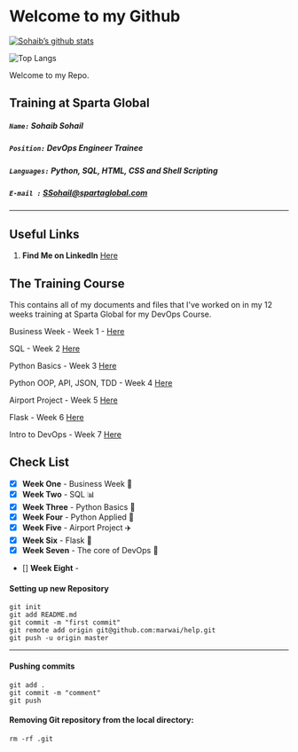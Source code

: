 # Welcome to my Github

[![Sohaib’s github stats](https://github-readme-stats.vercel.app/api?username=sohaibsohail98)](https://github.com/sohaibsohail98/github-readme-stats)

![Top Langs](https://github-readme-stats.vercel.app/api/top-langs/?username=sohaibsohail98&layout=compact) 

Welcome to my Repo.

## Training at Sparta Global 
##### `Name:` Sohaib Sohail
##### `Position:` DevOps Engineer Trainee
##### `Languages:` Python, SQL, HTML, CSS and Shell Scripting  
##### `E-mail :` SSohail@spartaglobal.com 
___

## **Useful Links** 

1. **Find Me on LinkedIn** [Here](www.linkedin.com/in/SohaibSohail)

## **The Training Course**

This contains all of my documents and files that I've worked on in my 12 weeks training at Sparta Global for my DevOps Course.

Business Week - Week 1 - [Here](https://github.com/sohaibsohail98/coms4/tree/master/Business%20Week)

SQL - Week 2 [Here](https://github.com/sohaibsohail98/coms4/tree/master/SQL)

Python Basics - Week 3 [Here](https://github.com/sohaibsohail98/coms4/tree/master/Python)

Python OOP, API, JSON, TDD - Week 4 [Here](https://github.com/sohaibsohail98/DevOps_Week4)

Airport Project - Week 5 [Here](https://github.com/sohaibsohail98/Airport_Project)

Flask - Week 6 [Here](https://github.com/sohaibsohail98/mvc_flaskexercise)

Intro to DevOps - Week 7 [Here](https://github.com/sohaibsohail98/DevOps-Course/tree/master/Week%207)


## **Check List**

- [x] **Week One** - Business Week :briefcase:
- [x] **Week Two** - SQL :bar_chart:
- [x] **Week Three** - Python Basics :snake:
- [x] **Week Four** - Python Applied :robot:
- [x] **Week Five** - Airport Project :airplane:
- [x] **Week Six** - Flask :page_facing_up:
- [x] **Week Seven** - The core of DevOps :card_index:
- [] **Week Eight** - 

#### Setting up new Repository 
```
git init
git add README.md
git commit -m "first commit"
git remote add origin git@github.com:marwai/help.git
git push -u origin master
```
___
#### Pushing commits

```
git add .
git commit -m "comment"
git push
```
#### Removing Git repository from the local directory:
```
rm -rf .git
```

